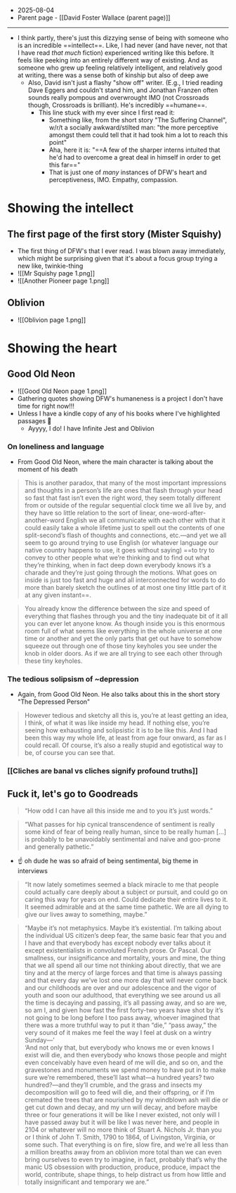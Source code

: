 - 2025-08-04
- Parent page - [[David Foster Wallace (parent page)]]
---

- I think partly, there's just this dizzying sense of being with someone who is an incredible ==intellect==. Like, I had never (and have never, not that I have read *that much* fiction) experienced writing like this before. It feels like peeking into an entirely different way of existing. And as someone who grew up feeling relatively intelligent, and relatively good at writing, there was a sense both of kinship but also of deep awe
	- Also, David isn't just a flashy "show off" writer. (E.g., I tried reading Dave Eggers and couldn't stand him, and Jonathan Franzen often sounds really pompous and overwrought IMO (not Crossroads though, Crossroads is brilliant). He's incredibly ==humane==. 
		- This line stuck with my ever since I first read it:
			- Something like, from the short story "The Suffering Channel", w/r/t a socially awkward/stilted man: "the more perceptive amongst them could tell that it had took him a lot to reach this point"
			- Aha, here it is: "==A few of the sharper interns intuited that he'd had to overcome a great deal in himself in order to get this far=="
			- That is just one of *many* instances of DFW's heart and perceptiveness, IMO. Empathy, compassion.
# Showing the intellect
## The first page of the first story (Mister Squishy)
- The first thing of DFW's that I ever read. I was blown away immediately, which might be surprising given that it's about a focus group trying a new like, twinkie-thing
- ![[Mr Squishy page 1.png]]
- ![[Another Pioneer page 1.png]]

## Oblivion
- ![[Oblivion page 1.png]]
# Showing the heart
## Good Old Neon
- ![[Good Old Neon page 1.png]]
- Gathering quotes showing DFW's humaneness is a project I don't have time for right now!!! 
- Unless I have a kindle copy of any of his books where I've highlighted passages 👀
	- Ayyyy, I do! I have Infinite Jest and Oblivion
### On loneliness and language
- From Good Old Neon, where the main character is talking about the moment of his death
> This is another paradox, that many of the most important impressions and thoughts in a person’s life are ones that flash through your head so fast that fast isn’t even the right word, they seem totally different from or outside of the regular sequential clock time we all live by, and they have so little relation to the sort of linear, one-word-after-another-word English we all communicate with each other with that it could easily take a whole lifetime just to spell out the contents of one split-second’s flash of thoughts and connections, etc.—and yet we all seem to go around trying to use English (or whatever language our native country happens to use, it goes without saying) ==to try to convey to other people what we’re thinking and to find out what they’re thinking, when in fact deep down everybody knows it’s a charade and they’re just going through the motions. What goes on inside is just too fast and huge and all interconnected for words to do more than barely sketch the outlines of at most one tiny little part of it at any given instant==.

> You already know the difference between the size and speed of everything that flashes through you and the tiny inadequate bit of it all you can ever let anyone know. As though inside you is this enormous room full of what seems like everything in the whole universe at one time or another and yet the only parts that get out have to somehow squeeze out through one of those tiny keyholes you see under the knob in older doors. As if we are all trying to see each other through these tiny keyholes.

### The tedious solipsism of ~depression
- Again, from Good Old Neon. He also talks about this in the short story "The Depressed Person"
> However tedious and sketchy all this is, you’re at least getting an idea, I think, of what it was like inside my head. If nothing else, you’re seeing how exhausting and solipsistic it is to be like this. And I had been this way my whole life, at least from age four onward, as far as I could recall. Of course, it’s also a really stupid and egotistical way to be, of course you can see that.

### [[Cliches are banal vs cliches signify profound truths]]


## Fuck it, let's go to Goodreads

> “How odd I can have all this inside me and to you it’s just words.”

> “What passes for hip cynical transcendence of sentiment is really some kind of fear of being really human, since to be really human [...] is probably to be unavoidably sentimental and naïve and goo-prone and generally pathetic.”
- ☝️ oh dude he was so afraid of being sentimental, big theme in interviews

> “It now lately sometimes seemed a black miracle to me that people could actually care deeply about a subject or pursuit, and could go on caring this way for years on end. Could dedicate their entire lives to it. It seemed admirable and at the same time pathetic. We are all dying to give our lives away to something, maybe.”

> “Maybe it’s not metaphysics. Maybe it’s existential. I’m talking about the individual US citizen’s deep fear, the same basic fear that you and I have and that everybody has except nobody ever talks about it except existentialists in convoluted French prose. Or Pascal. Our smallness, our insignificance and mortality, yours and mine, the thing that we all spend all our time not thinking about directly, that we are tiny and at the mercy of large forces and that time is always passing and that every day we’ve lost one more day that will never come back and our childhoods are over and our adolescence and the vigor of youth and soon our adulthood, that everything we see around us all the time is decaying and passing, it’s all passing away, and so are we, so am I, and given how fast the first forty-two years have shot by it’s not going to be long before I too pass away, whoever imagined that there was a more truthful way to put it than “die,” “pass away,” the very sound of it makes me feel the way I feel at dusk on a wintry Sunday—’  
> ‘And not only that, but everybody who knows me or even knows I exist will die, and then everybody who knows those people and might even conceivably have even heard of me will die, and so on, and the gravestones and monuments we spend money to have put in to make sure we’re remembered, these’ll last what—a hundred years? two hundred?—and they’ll crumble, and the grass and insects my decomposition will go to feed will die, and their offspring, or if I’m cremated the trees that are nourished by my windblown ash will die or get cut down and decay, and my urn will decay, and before maybe three or four generations it will be like I never existed, not only will I have passed away but it will be like I was never here, and people in 2104 or whatever will no more think of Stuart A. Nichols Jr. than you or I think of John T. Smith, 1790 to 1864, of Livingston, Virginia, or some such. That everything is on fire, slow fire, and we’re all less than a million breaths away from an oblivion more total than we can even bring ourselves to even try to imagine, in fact, probably that’s why the manic US obsession with production, produce, produce, impact the world, contribute, shape things, to help distract us from how little and totally insignificant and temporary we are.”